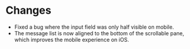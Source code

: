 # Changes
- Fixed a bug where the input field was only half visible on mobile.
- The message list is now aligned to the bottom of the scrollable pane, which improves the mobile experience on iOS.
